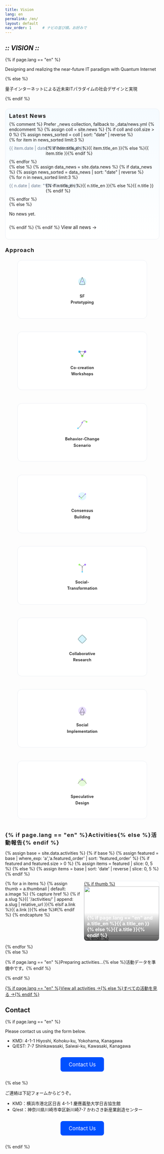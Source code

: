 ```yaml
---
title: Vision
lang: en
permalink: /en/
layout: default
nav_order: 1     # ナビの並び順。お好みで
---
```


<section class="hero" data-reveal>
  <h1 class="chapter glitch" data-shadow="Chapter I :: VISION ::">
    <em>:: VISION ::</em>
  </h1>
  {% if page.lang == "en" %}
    <p class="lead">Designing and realizing the near-future IT paradigm with Quantum Internet</p>
  {% else %}
    <p class="lead">量子インターネットによる近未来ITパラダイムの社会デザインと実現</p>
  {% endif %}
  <script>
  (function(){
    var overlay = document.getElementById('approach-caption-overlay');
    if(!overlay){
      overlay = document.createElement('div');
      overlay.id = 'approach-caption-overlay';
      overlay.className = 'approach-overlay';
      overlay.setAttribute('aria-hidden','true');
      var panel = document.createElement('div');
      panel.className = 'panel';
      overlay.appendChild(panel);
      document.body.appendChild(overlay);
    }
    var panel = overlay.querySelector('.panel');

    var CAP = null, capPromise = null;
    function loadCaptions(){
      if(CAP) return Promise.resolve(CAP);
      if(capPromise) return capPromise;
      var url = '{{ "/assets/data/approach_captions.json" | relative_url }}';
      capPromise = fetch(url,{cache:'no-store'})
        .then(r=> r.ok ? r.json() : {})
        .catch(()=>({}))
        .then(json=>{ CAP=json||{}; return CAP; });
      return capPromise;
    }

    var lang = (document.documentElement.getAttribute('lang') || '{{ page.lang | default: "ja" }}').slice(0,2);

    function bindTile(tile){
      if(!tile.hasAttribute('tabindex')) tile.setAttribute('tabindex','0');
      var key = tile.getAttribute('data-cap-key');
      var fallback = tile.querySelector('figcaption') ? tile.querySelector('figcaption').textContent : '';
      var showTimer=null, hideTimer=null, pinned=false;

      function doShow(){
        loadCaptions().then(map=>{
          var cap=fallback;
          if(key && map && map[key]) cap=map[key][lang]||map[key]['en']||fallback;
          panel.textContent=cap;
          overlay.classList.add('show');
          overlay.classList.remove('pinned');
          overlay.setAttribute('aria-hidden','false');
        });
      }
      function doHide(){
        if(pinned) return;
        overlay.classList.remove('show','pinned');
        overlay.setAttribute('aria-hidden','true');
      }
      tile.addEventListener('mouseenter',()=>{ clearTimeout(hideTimer); showTimer=setTimeout(doShow,60); });
      tile.addEventListener('mouseleave',()=>{ clearTimeout(showTimer); hideTimer=setTimeout(doHide,200); });
      tile.addEventListener('click',function(e){
        e.preventDefault();
        if(!overlay.classList.contains('show')||!overlay.classList.contains('pinned')){
          pinned=true; overlay.classList.add('show','pinned'); doShow();
        } else {
          pinned=false; overlay.classList.remove('pinned','show'); overlay.setAttribute('aria-hidden','true');
        }
      });
    }

    document.querySelectorAll('#approach .tile').forEach(bindTile);
  })();
  </script>
</section>
<section class="quantum-demo" data-reveal>
  <div id="quantum-visualization" class="complex-viz"></div>
  <script>
    (function(){
      const container = document.getElementById('quantum-visualization');
      container.innerHTML = '';
      const svgNS = 'http://www.w3.org/2000/svg';
      const w = 800, h = 500;
      const svg = document.createElementNS(svgNS, 'svg');
      svg.setAttribute('viewBox', `0 0 ${w} ${h}`);
      svg.setAttribute('preserveAspectRatio', 'xMidYMid meet');
      svg.setAttribute('width', '100%');
      svg.setAttribute('height', '100%');
      container.appendChild(svg);

      // Section titles inside SVG
      const styleTitle = (text, y) => {
        const lbl = document.createElementNS(svgNS,'text');
        lbl.setAttribute('x', w/2);
        lbl.setAttribute('y', y);
        lbl.setAttribute('text-anchor','middle');
        lbl.setAttribute('fill','url(#textGrad)');
        lbl.setAttribute('font-size','24');
        lbl.setAttribute('letter-spacing','2');
        lbl.setAttribute('filter','url(#glow)');
        lbl.setAttribute('font-weight','bold');
        lbl.setAttribute('font-family','sans-serif');
        lbl.textContent = text;
        svg.appendChild(lbl);
      };
      styleTitle('TECHNOLOGY', 40);
      styleTitle('SOCIETY', h - 20);

      // Filters for glow
      const defs = document.createElementNS(svgNS, 'defs');
      const glow = document.createElementNS(svgNS, 'filter');
      glow.setAttribute('id', 'glow');
      glow.innerHTML = '<feGaussianBlur stdDeviation="4" result="coloredBlur"/><feMerge><feMergeNode in="coloredBlur"/><feMergeNode in="SourceGraphic"/></feMerge>';
      defs.appendChild(glow);
      // Gradient for section titles
      const textGradient = document.createElementNS(svgNS, 'linearGradient');
      textGradient.setAttribute('id', 'textGrad');
      textGradient.setAttribute('x1', '0%');
      textGradient.setAttribute('y1', '0%');
      textGradient.setAttribute('x2', '100%');
      textGradient.setAttribute('y2', '0%');
      let stop1 = document.createElementNS(svgNS, 'stop');
      stop1.setAttribute('offset', '0%');
      stop1.setAttribute('stop-color', '#5A9CF9');
      stop1.setAttribute('stop-opacity', '1');
      let stop2 = document.createElementNS(svgNS, 'stop');
      stop2.setAttribute('offset', '100%');
      stop2.setAttribute('stop-color', '#A8D1FF');
      stop2.setAttribute('stop-opacity', '1');
      textGradient.appendChild(stop1);
      textGradient.appendChild(stop2);
      defs.appendChild(textGradient);

      // Radial gradients for tech nodes
      ['#D1F0FF','#A8E6CF','#FFD1DC'].forEach((col, i) => {
        const grad = document.createElementNS(svgNS, 'radialGradient');
        grad.setAttribute('id', `techGrad${i}`);
        grad.innerHTML = `<stop offset="0%" stop-color="${col}" stop-opacity="0.8"/><stop offset="100%" stop-color="${col}" stop-opacity="0"/>`;
        defs.appendChild(grad);
      });
      svg.appendChild(defs);

      // Background polygons swirl
      for(let i=0;i<8;i++){
        const poly = document.createElementNS(svgNS, 'polygon');
        const pts=[];
        for(let a=0;a<360;a+=45){
          const rad=(a+i*5)*Math.PI/180;
          const r= (i+1)*50 + 20;
          pts.push([w/2 + Math.cos(rad)*r, h/2 + Math.sin(rad)*r].join(','));
        }
        poly.setAttribute('points', pts.join(' '));
        poly.setAttribute('fill', 'none');
        poly.setAttribute('stroke', '#CCC');
        poly.setAttribute('stroke-width', 1);
        poly.setAttribute('transform', `rotate(${i*15} ${w/2} ${h/2})`);
        svg.appendChild(poly);
      }

      // Technology nodes
      const techNodes = [
        { x: 160, y: 120, label: 'Quantum Hardware',   colorGrad: '#D1F0FF' },
        { x: 400, y: 80,  label: 'Quantum Protocol',   colorGrad: '#A8E6CF' },
        { x: 640, y: 120, label: 'Quantum Software',   colorGrad: '#FFD1DC' },
      ];
      techNodes.forEach((n,i)=>{
        const c=document.createElementNS(svgNS,'circle');
        c.setAttribute('cx',n.x);
        c.setAttribute('cy',n.y);
        c.setAttribute('r',40);
        c.setAttribute('fill',`url(#techGrad${i})`);
        c.setAttribute('filter','url(#glow)');
        svg.appendChild(c);
        const t=document.createElementNS(svgNS,'text');
        t.setAttribute('x',n.x);
        t.setAttribute('y',n.y+60);
        t.setAttribute('text-anchor','middle');
        t.setAttribute('fill','#333');
        t.setAttribute('font-size','14');
        t.textContent=n.label;
        svg.appendChild(t);
      });

      // Expanded social design nodes
      const socialNodes = [
        { x: 80,  y: 380, label: 'Community',   color: '#FF8C94' },
        { x: 240, y: 420, label: 'Education & Outreach',    color: '#FFAAA6' },
        { x: 400, y: 400, label: 'User Experience',         color: '#D1FFD6' },
        { x: 560, y: 420, label: 'Policy & Regulation',     color: '#FFD1DC' },
        { x: 720, y: 380, label: 'Ethics & Governance',     color: '#A8E6CF' },
        { x: 160, y: 320, label: 'Business Model',          color: '#FFDAB9' },
        { x: 640, y: 320, label: 'Infrastructure Design',   color: '#E6E6FA' },
        { x: 320, y: 350, label: 'Sustainability',          color: '#C8E6C9' },
        { x: 480, y: 350, label: 'Data Privacy',            color: '#FFECB3' },
        { x: 560, y: 300, label: 'Inclusive Design',        color: '#D1C4E9' },
        { x: 240, y: 300, label: 'Supply Chain',            color: '#B2DFDB' }
      ];
      socialNodes.forEach((n) => {
        const blob = document.createElementNS(svgNS, 'path');
        const wobble = 20;
        const pts = [
          [n.x,         n.y - wobble],
          [n.x + wobble, n.y],
          [n.x,         n.y + wobble],
          [n.x - wobble, n.y]
        ].map(p => p.join(',')).join(' ');
        blob.setAttribute('d', `M ${pts} Z`);
        blob.setAttribute('fill', n.color);
        blob.setAttribute('fill-opacity', '0.7');
        svg.appendChild(blob);
        const t = document.createElementNS(svgNS, 'text');
        t.setAttribute('x', n.x);
        t.setAttribute('y', n.y + 10);
        t.setAttribute('text-anchor', 'middle');
        t.setAttribute('fill', '#333');
        t.setAttribute('font-size', '14');
        t.textContent = n.label;
        svg.appendChild(t);
      });

      // Curved gradient links
      socialNodes.forEach((sn)=>{
        techNodes.forEach((tn)=>{
          const link= document.createElementNS(svgNS,'path');
          const d=`M ${tn.x} ${tn.y+40} C ${tn.x} ${(tn.y+sn.y)/2} ${sn.x} ${(tn.y+sn.y)/2} ${sn.x} ${sn.y-40}`;
          link.setAttribute('d',d);
          link.setAttribute('fill','none');
          link.setAttribute('stroke','#AAA');
          link.setAttribute('stroke-width','2');
          link.setAttribute('stroke-dasharray','4 4');
          svg.appendChild(link);
        });
      });

      // Central glowing title
      const title=document.createElementNS(svgNS,'text');
      title.setAttribute('x',w/2);
      title.setAttribute('y',h/2);
      title.setAttribute('text-anchor','middle');
      title.setAttribute('fill','#222');
      title.setAttribute('font-size','22');
      title.setAttribute('font-weight','bold');
      title.setAttribute('filter','url(#glow)');
      title.textContent='Quantum Internet Society Design';
      svg.appendChild(title);

    })();
  </script>
</section>

<section id="latest-news" class="news-band" data-reveal>
  <style>
    /* LP Latest News band (EN) */
    .news-band{
      margin: 1.5rem 0;
      padding: 0.75rem 0.75rem 0.75rem;
      border: 1px solid var(--c-border, #eaeef3);
      border-radius: 12px;
      background: linear-gradient(180deg,#f5fbff 0%, #ffffff 100%);
    }
    .news-band h2{
      margin: 0 0 .5rem;
      font-size: 1.1rem;
      letter-spacing: .08em;
    }
    .news-band .news-list{
      list-style: none;
      margin: 0;
      padding: 0;
    }
    .news-band .news-item{
      display: grid;
      grid-template-columns: 110px 1fr;
      gap: .6rem;
      padding: .6rem 0;
      border-top: 1px dashed #dbe7f3;
    }
    .news-band .news-item:first-child{
      border-top: 0;
    }
    .news-band time{
      color: #6b7c93;
      font-size: .9rem;
      white-space: nowrap;
    }
    .news-band a{
      text-decoration: none;
      border-bottom: 1px solid transparent;
    }
    .news-band a:hover{
      border-bottom-color: currentColor;
    }
    .news-band .view-all{
      display: inline-block;
      margin: .75rem 0 1rem;
      font-size: .95rem;
    }
    @media (max-width: 520px){
      .news-band .news-item{
        grid-template-columns: 1fr;
      }
      .news-band time{
        order: 2;
      }
    }
  </style>
  <h2>Latest News</h2>
  {% comment %} Prefer _news collection, fallback to _data/news.yml {% endcomment %}
  {% assign coll = site.news %}
  {% if coll and coll.size > 0 %}
    {% assign news_sorted = coll | sort: "date" | reverse %}
    <ul class="news-list">
      {% for item in news_sorted limit:3 %}
        <li class="news-item">
          <time datetime="{{ item.date | date_to_xmlschema }}">{{ item.date | date: "%Y-%m-%d" }}</time>
          <a href="{{ item.url | relative_url }}">
            {% if item.title_en %}{{ item.title_en }}{% else %}{{ item.title }}{% endif %}
          </a>
        </li>
      {% endfor %}
    </ul>
  {% else %}
    {% assign data_news = site.data.news %}
    {% if data_news %}
      {% assign news_sorted = data_news | sort: "date" | reverse %}
      <ul class="news-list">
        {% for n in news_sorted limit:3 %}
          <li class="news-item">
            <time datetime="{{ n.date | date_to_xmlschema }}">{{ n.date | date: "%Y-%m-%d" }}</time>
            <a href="{% if n.slug %}{{ '/news/' | append: n.slug | append: '/' | relative_url }}{% elsif n.link %}{{ n.link }}{% else %}#{% endif %}">
              {% if n.title_en %}{{ n.title_en }}{% else %}{{ n.title }}{% endif %}
            </a>
          </li>
        {% endfor %}
      </ul>
    {% else %}
      <p>No news yet.</p>
    {% endif %}
  {% endif %}
  <a class="view-all" href="{{ '/projects/#news' | relative_url }}">View all news →</a>
</section>

<section id="approach" class="methods-band" data-reveal>
  <style>
    .methods-band{ margin:1.5rem 0; }
    .methods-band h2{ margin:0 0 .5rem; font-size:1.1rem; letter-spacing:.08em; }
    .methods-band .tiles{ display:grid; grid-template-columns:repeat(auto-fit,minmax(320px,1fr)); gap:.9rem; align-items:stretch; }
    .methods-band .tile{
      position:relative;
      text-align:center;
      border:1px solid var(--c-border,#eaeef3);
      border-radius:14px;
      background:#fff;
      padding:1.2rem 1.4rem;
      overflow:hidden;
      display:flex;
      align-items:center;
      justify-content:center;
      min-height:150px;
    }
    .methods-band .tile .icon{
      position:relative;
      z-index:1;
      display:flex;
      align-items:center;
      justify-content:center;
      flex-direction:column;
      gap:.6rem;
      transition: transform .2s ease, opacity .2s ease;
    }
    .methods-band .tile svg{ width:56px; height:56px; display:block; margin:0; flex:0 0 auto; }
    .methods-band .tile figcaption{
      font-weight:600;
      font-size:.8rem;
      line-height:1.6;          /* more vertical spacing for word-per-line */
      letter-spacing:.02em;
      margin:0;
      text-align:center;
      white-space:normal;
      word-break:keep-all;
      overflow-wrap:break-word;
      max-width:100%;
      padding:0 .2rem;
      display:block;
    }
    .methods-band .tile figcaption br {
      display:block;
      content:"";
    }
    @media (max-width: 560px){
      .methods-band .tile{ min-height:84px; }
      .methods-band .tile .icon{ gap:.6rem; flex-direction:column; }
      .methods-band .tile figcaption{ max-width:100%; white-space:normal; }
    }
    .methods-band .view-all{ margin-top:.75rem; }
    .c1{fill:#5AD1FF;}.c2{fill:#A477FF;}.c3{fill:#9CF36B;}.stroke{stroke:#111;stroke-width:1.5;fill:none}

    /* Center caption overlay (same as Japanese version) */
    .approach-overlay{
      position: fixed;
      inset: 0;
      display: grid;
      place-items: center;
      opacity: 0;
      pointer-events: none;
      transition: opacity .18s ease;
      z-index: 9999;
    }
    .approach-overlay::before{
      content: "";
      position: absolute;
      inset: 0;
      background: radial-gradient(120% 120% at 50% 50%, rgba(0,0,0,.28) 0%, rgba(0,0,0,.38) 60%, rgba(0,0,0,.48) 100%);
    }
    .approach-overlay.show{ opacity: 1; }
    .approach-overlay.pinned{ pointer-events: auto; }
    .approach-overlay .panel{
      max-width: min(84vw, 920px);
      margin: 0 3vw;
      color: #fff;
      background: linear-gradient(180deg, rgba(8,10,16,.72), rgba(8,10,16,.72)) padding-box;
      border: 1px solid rgba(255,255,255,.18);
      border-radius: 16px;
      padding: clamp(1rem, 2.6vw, 1.6rem) clamp(1.1rem, 3vw, 2rem);
      box-shadow: 0 18px 60px rgba(0,0,0,.45);
      backdrop-filter: blur(6px);
      -webkit-backdrop-filter: blur(6px);
      font-size: clamp(0.98rem, 1.9vw, 1.22rem);
      line-height: 1.8;
      letter-spacing: .01em;
      text-align: center;
      font-family: 'Inter', 'Noto Sans JP', 'Hiragino Kaku Gothic ProN', 'Yu Gothic', 'Segoe UI', -apple-system, BlinkMacSystemFont, 'Helvetica Neue', Arial, sans-serif;
      font-feature-settings: "liga" 1, "calt" 1;
      -webkit-font-smoothing: antialiased;
      text-rendering: optimizeLegibility;
      word-break: keep-all;
      hyphens: auto;
      transform: translateY(6px) scale(.985);
      transition: transform .2s ease, filter .2s ease;
    }
    .approach-overlay.show .panel{
      transform: translateY(0) scale(1);
    }
    .approach-overlay .panel::after{
      content:"";
      display:block;
      height: 3px;
      margin: .75rem auto 0;
      width: min(180px, 40%);
      border-radius: 2px;
      background: linear-gradient(90deg, #5AD1FF, #A477FF 60%, #9CF36B);
      opacity: .9;
    }
    .approach-overlay .panel .line{ display:block; margin: 0 0 .35em; }
  </style>

  <h2>Approach</h2>
  <div class="tiles">
    <figure class="tile" data-cap-key="sf">
      <div class="icon">
        <svg viewBox="0 0 120 120" role="img" aria-label="SF Prototyping">
          <title>SF Prototyping</title>
          <circle cx="60" cy="60" r="28" class="c1" opacity=".25"/>
          <path d="M40 80 L60 30 L80 80 Z" class="stroke"/>
          <circle cx="60" cy="60" r="4" class="c2"/>
        </svg>
        <figcaption>SF<br>Prototyping</figcaption>
      </div>
    </figure>
    <figure class="tile" data-cap-key="cocreation">
      <div class="icon">
        <svg viewBox="0 0 120 120" role="img" aria-label="Co-creation Workshops">
          <title>Co-creation Workshops</title>
          <circle cx="40" cy="50" r="8" class="c1"/>
          <circle cx="80" cy="50" r="8" class="c2"/>
          <circle cx="60" cy="80" r="8" class="c3"/>
          <path d="M40 50 L80 50 L60 80 Z" class="stroke"/>
        </svg>
        <figcaption>Co-creation<br>Workshops</figcaption>
      </div>
    </figure>
    <figure class="tile" data-cap-key="behavior">
      <div class="icon">
        <svg viewBox="0 0 120 120" role="img" aria-label="Behavior-Change Scenario Planning">
          <title>Behavior-Change Scenario Planning</title>
          <path d="M30 85 C45 75, 55 60, 60 45 C65 30, 80 30, 90 40" class="stroke"/>
          <circle cx="30" cy="85" r="5" class="c1"/>
          <circle cx="60" cy="45" r="5" class="c2"/>
          <circle cx="90" cy="40" r="6" class="c3"/>
        </svg>
        <figcaption>Behavior-Change<br>Scenario</figcaption>
      </div>
    </figure>
    <figure class="tile" data-cap-key="consensus">
      <div class="icon">
        <svg viewBox="0 0 120 120" role="img" aria-label="Consensus Building">
          <title>Consensus Building</title>
          <circle cx="60" cy="60" r="28" class="c1" opacity=".18"/>
          <path d="M40 60 L54 72 L82 44" class="stroke"/>
          <circle cx="40" cy="60" r="4" class="c2"/>
          <circle cx="54" cy="72" r="4" class="c3"/>
          <circle cx="82" cy="44" r="4" class="c2"/>
        </svg>
        <figcaption>Consensus<br>Building</figcaption>
      </div>
    </figure>
    <figure class="tile" data-cap-key="social">
      <div class="icon">
        <svg viewBox="0 0 120 120" role="img" aria-label="Social-Transformation Scenarios">
          <title>Social-Transformation Scenarios</title>
          <path d="M60 90 V60 M60 60 C60 45 75 45 80 40 M60 60 C60 45 45 45 40 40" class="stroke"/>
          <circle cx="60" cy="90" r="5" class="c1"/>
          <circle cx="80" cy="40" r="6" class="c2"/>
          <circle cx="40" cy="40" r="6" class="c3"/>
        </svg>
        <figcaption>Social-<br>Transformation</figcaption>
      </div>
    </figure>
    <figure class="tile" data-cap-key="collab">
      <div class="icon">
        <svg viewBox="0 0 120 120" role="img" aria-label="Collaborative Research">
          <title>Collaborative Research</title>
          <circle cx="60" cy="60" r="28" class="c1" opacity=".25"/>
          <path d="M30 60 L60 30 L90 60 L60 90 Z" class="stroke"/>
        </svg>
        <figcaption>Collaborative<br>Research</figcaption>
      </div>
    </figure>
    <figure class="tile" data-cap-key="implementation">
      <div class="icon">
        <svg viewBox="0 0 120 120" role="img" aria-label="Social Implementation">
          <title>Social Implementation</title>
          <circle cx="60" cy="60" r="28" class="c2" opacity=".25"/>
          <path d="M40 80 L60 40 L80 80" class="stroke"/>
          <path d="M50 70 H70 V90 H50 Z" class="stroke"/>
        </svg>
        <figcaption>Social<br>Implementation</figcaption>
      </div>
    </figure>
    <figure class="tile" data-cap-key="speculative">
      <div class="icon">
        <svg viewBox="0 0 120 120" role="img" aria-label="Speculative Design">
          <title>Speculative Design</title>
          <circle cx="60" cy="60" r="28" class="c3" opacity=".25"/>
          <path d="M30 70 Q60 20 90 70" class="stroke"/>
          <circle cx="60" cy="40" r="6" class="c2"/>
        </svg>
        <figcaption>Speculative<br>Design</figcaption>
      </div>
    </figure>
  </div>
  <script>
    (function(){
      var overlay = document.getElementById('approach-caption-overlay');
      if(!overlay){
        overlay = document.createElement('div');
        overlay.id = 'approach-caption-overlay';
        overlay.className = 'approach-overlay';
        overlay.setAttribute('aria-hidden','true');
        var panel = document.createElement('div');
        panel.className = 'panel';
        overlay.appendChild(panel);
        document.body.appendChild(overlay);
      }
      var panel = overlay.querySelector('.panel');
      var CAP = null, capPromise = null;
      function loadCaptions(){
        if(CAP) return Promise.resolve(CAP);
        if(capPromise) return capPromise;
        var url = '{{ "/assets/data/approach_captions.json" | relative_url }}';
        capPromise = fetch(url,{cache:'no-store'})
          .then(r=> r.ok ? r.json() : {})
          .catch(()=>({}))
          .then(json=>{ CAP=json||{}; return CAP; });
        return capPromise;
      }
      var lang = (document.documentElement.getAttribute('lang') || '{{ page.lang | default: "ja" }}').slice(0,2);
      function bindTile(tile){
        if(!tile.hasAttribute('tabindex')) tile.setAttribute('tabindex','0');
        var key = tile.getAttribute('data-cap-key');
        var fallback = tile.querySelector('figcaption')? tile.querySelector('figcaption').textContent : '';
        var showTimer=null, hideTimer=null, pinned=false;
        function doShow(){
          loadCaptions().then(map=>{
            var cap=fallback;
            if(key && map && map[key]) cap=map[key][lang]||map[key]['en']||fallback;
            panel.textContent=cap;
            overlay.classList.add('show');
            overlay.classList.remove('pinned');
            overlay.setAttribute('aria-hidden','false');
          });
        }
        function doHide(){
          if(pinned) return;
          overlay.classList.remove('show');
          overlay.classList.remove('pinned');
          overlay.setAttribute('aria-hidden','true');
        }
        function showDebounced(){
          clearTimeout(hideTimer); clearTimeout(showTimer);
          showTimer=setTimeout(doShow,60);
        }
        function hideDebounced(){
          clearTimeout(showTimer); clearTimeout(hideTimer);
          hideTimer=setTimeout(doHide,200);
        }
        tile.addEventListener('mouseenter',showDebounced);
        tile.addEventListener('mouseleave',hideDebounced);
        tile.addEventListener('focus',showDebounced);
        tile.addEventListener('blur',hideDebounced);
        tile.addEventListener('click',function(e){
          e.preventDefault();
          if(!overlay.classList.contains('show')||!overlay.classList.contains('pinned')){
            pinned=true; overlay.classList.add('show','pinned'); doShow();
          } else {
            pinned=false; overlay.classList.remove('pinned','show'); overlay.setAttribute('aria-hidden','true');
          }
        });
      }
      document.querySelectorAll('#approach .tile').forEach(bindTile);
      document.addEventListener('keydown',function(e){
        if(e.key==='Escape'){
          overlay.classList.remove('pinned','show');
          overlay.setAttribute('aria-hidden','true');
        }
      });
      overlay.addEventListener('click',function(e){
        if(e.target===overlay){
          overlay.classList.remove('pinned','show');
          overlay.setAttribute('aria-hidden','true');
        }
      });
    })();
  </script>
</section>

<section id="activities-preview" class="activities-band" data-reveal>
  <style>
    /* LP Activities preview */
    .activities-band{ margin: 1.5rem 0; }
    .activities-band h2{ margin: 0 0 .5rem; font-size: 1.1rem; letter-spacing: .08em; }
    .activities-band .tiles{ display:grid; grid-template-columns: repeat(auto-fit, minmax(200px, 1fr)); gap: .6rem; }
    .activities-band .tile{ position:relative; border:1px solid var(--c-border,#eaeef3); border-radius:10px; overflow:hidden; background:#fff; }
    .activities-band .tile img{ width:100%; height:160px; object-fit:cover; display:block; }
    .activities-band .tile h4{ position:absolute; left:0; right:0; bottom:0; margin:0; padding:.5rem .6rem; font-size:.98rem; color:#fff; background:linear-gradient(180deg, rgba(0,0,0,0) 0%, rgba(0,0,0,.65) 100%); }
    .activities-band .view-all{ margin-top:.75rem; }
  </style>

  <h2>{% if page.lang == "en" %}Activities{% else %}活動報告{% endif %}</h2>

  {% assign base = site.data.activities %}
  {% if base %}
    {% assign featured = base | where_exp: 'a','a.featured_order' | sort: 'featured_order' %}
    {% if featured and featured.size > 0 %}
      {% assign items = featured | slice: 0, 5 %}
    {% else %}
      {% assign items = base | sort: 'date' | reverse | slice: 0, 5 %}
    {% endif %}
    <div class="tiles">
      {% for a in items %}
        {% assign thumb = a.thumbnail | default: a.image %}
        {% capture href %}
          {% if a.slug %}{{ '/activities/' | append: a.slug | relative_url }}{% elsif a.link %}{{ a.link }}{% else %}#{% endif %}
        {% endcapture %}
        <a class="tile" href="{{ href | strip }}">
          {% if thumb %}<img src="{{ '/assets/img/activities/' | append: thumb | relative_url }}" alt="">{% endif %}
          <h4>{% if page.lang == "en" and a.title_en %}{{ a.title_en }}{% else %}{{ a.title }}{% endif %}</h4>
        </a>
      {% endfor %}
    </div>
  {% else %}
    <p>{% if page.lang == "en" %}Preparing activities...{% else %}活動データを準備中です。{% endif %}</p>
  {% endif %}

  <p class="view-all">
    <a href="{{ '/en/activities/' | relative_url }}">
      {% if page.lang == "en" %}View all activities →{% else %}すべての活動を見る →{% endif %}
    </a>
  </p>
</section>

<section class="quest-contact" data-reveal>
  <h2 class="chapter">Contact</h2>
  {% if page.lang == "en" %}
    <p>Please contact us using the form below.</p>
    <ul class="contact-list">
      <li>KMD: 4-1-1 Hiyoshi, Kohoku-ku, Yokohama, Kanagawa</li>
      <li>Q/EST: 7-7 Shinkawasaki, Saiwai-ku, Kawasaki, Kanagawa</li>
    </ul>
    <div style="text-align:center; margin: 2em 0;">
      <a href="https://forms.gle/WhzwMF4iz6G1PrDf9"
         target="_blank" rel="noopener"
         class="btn get-in-touch"
         style="padding:0.8em 1.6em;
                background:#0050ff;
                color:#ffffff;
                font-size:1.2em;
                border-radius:8px;
                text-decoration:none;
                display:inline-block;">
        Contact&nbsp;Us
      </a>
    </div>
  {% else %}
    <p>ご連絡は下記フォームからどうぞ。</p>
    <ul class="contact-list">
      <li>KMD：横浜市港北区日吉 4-1-1 慶應義塾大学日吉協生館</li>
      <li>Q/est：神奈川県川崎市幸区新川崎7-7 かわさき新産業創造センター</li>
    </ul>
    <div style="text-align:center; margin: 2em 0;">
      <a href="https://forms.gle/WhzwMF4iz6G1PrDf9"
         target="_blank" rel="noopener"
         class="btn get-in-touch"
         style="padding:0.8em 1.6em;
                background:#0050ff;
                color:#ffffff;
                font-size:1.2em;
                border-radius:8px;
                text-decoration:none;
                display:inline-block;">
        Contact&nbsp;Us
      </a>
    </div>
  {% endif %}
</section>
